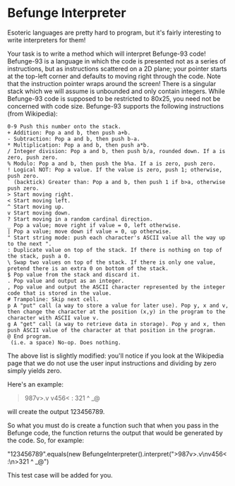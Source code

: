 # Befunge Interpreter

Esoteric languages are pretty hard to program, but it's fairly interesting to write interpreters for them!

Your task is to write a method which will interpret Befunge-93 code! Befunge-93 is a language in which the code is presented not as a series of instructions, but as instructions scattered on a 2D plane; your pointer starts at the top-left corner and defaults to moving right through the code. Note that the instruction pointer wraps around the screen! There is a singular stack which we will assume is unbounded and only contain integers. While Befunge-93 code is supposed to be restricted to 80x25, you need not be concerned with code size. Befunge-93 supports the following instructions (from Wikipedia):

    0-9 Push this number onto the stack.
    + Addition: Pop a and b, then push a+b.
    - Subtraction: Pop a and b, then push b-a.
    * Multiplication: Pop a and b, then push a*b.
    / Integer division: Pop a and b, then push b/a, rounded down. If a is zero, push zero.
    % Modulo: Pop a and b, then push the b%a. If a is zero, push zero.
    ! Logical NOT: Pop a value. If the value is zero, push 1; otherwise, push zero.
    ` (backtick) Greater than: Pop a and b, then push 1 if b>a, otherwise push zero.
    > Start moving right.
    < Start moving left.
    ^ Start moving up.
    v Start moving down.
    ? Start moving in a random cardinal direction.
    _ Pop a value; move right if value = 0, left otherwise.
    | Pop a value; move down if value = 0, up otherwise.
    " Start string mode: push each character's ASCII value all the way up to the next ".
    : Duplicate value on top of the stack. If there is nothing on top of the stack, push a 0.
    \ Swap two values on top of the stack. If there is only one value, pretend there is an extra 0 on bottom of the stack.
    $ Pop value from the stack and discard it.
    . Pop value and output as an integer.
    , Pop value and output the ASCII character represented by the integer code that is stored in the value.
    # Trampoline: Skip next cell.
    p A "put" call (a way to store a value for later use). Pop y, x and v, then change the character at the position (x,y) in the program to the character with ASCII value v.
    g A "get" call (a way to retrieve data in storage). Pop y and x, then push ASCII value of the character at that position in the program.
    @ End program.
     (i.e. a space) No-op. Does nothing.

The above list is slightly modified: you'll notice if you look at the Wikipedia page that we do not use the user input instructions and dividing by zero simply yields zero.

Here's an example:

>987v>.v
v456<  :
>321 ^ _@

will create the output 123456789.

So what you must do is create a function such that when you pass in the Befunge code, the function returns the output that would be generated by the code. So, for example:

"123456789".equals(new BefungeInterpreter().interpret(">987v>.v\nv456<  :\n>321 ^ _@")

This test case will be added for you.
